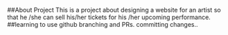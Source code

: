
##About Project
This is a project about designing a website for an artist so that he /she can sell his/her tickets for his /her upcoming performance. 
##learning to use github branching and PRs.
committing changes..
